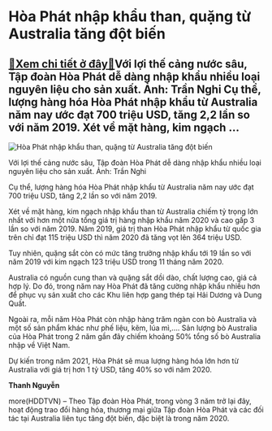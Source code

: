 Hòa Phát nhập khẩu than, quặng từ Australia tăng đột biến
=========================================================

[:gift:Xem chi tiết ở đây:gift:](https://hddtvn.com/hoa-phat-nhap-khau-than-quang-tu-australia-tang-dot-bien/)Với lợi thế cảng nước sâu, Tập đoàn Hòa Phát dễ dàng nhập khẩu nhiều loại nguyên liệu cho sản xuất. Ảnh: Trần Nghi Cụ thể, lượng hàng hóa Hòa Phát nhập khẩu từ Australia năm nay ước đạt 700 triệu USD, tăng 2,2 lần so với năm 2019. Xét về mặt hàng, kim ngạch …
-------------------------------------------------------------------------------------------------------------------------------------------------------------------------------------------------------------------------------------------------------------------





![Hòa Phát nhập khẩu than, quặng từ Australia tăng đột biến](https://hddtvn.com/wp-content/uploads/2021/01/5435_Voi_loi_the_cang_nuoc_sau_Hoa_Phat_de_dang_nhap_nguyen_vat_lieu_cho_san_xuat_voi_gia_canh_tranh.jpg "Hòa Phát nhập khẩu than, quặng từ Australia tăng đột biến")


Với lợi thế cảng nước sâu, Tập đoàn Hòa Phát dễ dàng nhập khẩu nhiều loại nguyên liệu cho sản xuất. Ảnh: Trần Nghi



Cụ thể, lượng hàng hóa Hòa Phát nhập khẩu từ Australia năm nay ước đạt 700 triệu USD, tăng 2,2 lần so với năm 2019.


Xét về mặt hàng, kim ngạch nhập khẩu than từ Australia chiếm tỷ trọng lớn nhất với hơn một nửa tổng giá trị hàng nhập khẩu năm 2020 và cao gấp 3 lần so với năm 2019. Năm 2019, giá trị than Hòa Phát nhập khẩu từ quốc gia trên chỉ đạt 115 triệu USD thì năm 2020 đã tăng vọt lên 364 triệu USD.


Tuy nhiên, quặng sắt còn có mức tăng trưởng nhập khẩu tới 19 lần so với năm 2019 với kim ngạch 123 triệu USD trong 11 tháng năm 2020.


Australia có nguồn cung than và quặng sắt dồi dào, chất lượng cao, giá cả hợp lý. Do đó, trong năm nay Hòa Phát đã tăng cường nhập khẩu nhiều hơn để phục vụ sản xuất cho các Khu liên hợp gang thép tại Hải Dương và Dung Quất.


Ngoài ra, mỗi năm Hòa Phát còn nhập hàng trăm ngàn con bò Australia và một số sản phẩm khác như phế liệu, kẽm, lúa mì,…. Sản lượng bò Australia của Hòa Phát trong 2 năm gần đây chiếm khoảng 50% tổng số bò Australia nhập về Việt Nam.


Dự kiến trong năm 2021, Hòa Phát sẽ mua lượng hàng hóa lớn hơn từ Australia với giá trị hơn 1 tỷ USD, tăng 40% so với năm 2020.




**Thanh Nguyễn**



more(HDDTVN) – Theo Tập đoàn Hòa Phát, trong vòng 3 năm trở lại đây, hoạt động trao đổi hàng hóa, thương mại giữa Tập đoàn Hòa Phát và các đối tác tại Australia liên tục tăng đột biến, đặc biệt là trong năm 2020.

